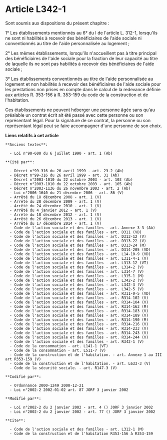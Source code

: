 # Article L342-1

Sont soumis aux dispositions du présent chapitre :

1° Les établissements mentionnés au 6° du I de l'article L. 312-1, lorsqu'ils ne sont ni habilités à recevoir des
bénéficiaires de l'aide sociale ni conventionnés au titre de l'aide personnalisée au logement ;

2° Les mêmes établissements, lorsqu'ils n'accueillent pas à titre principal des bénéficiaires de l'aide sociale pour la
fraction de leur capacité au titre de laquelle ils ne sont pas habilités à recevoir des bénéficiaires de l'aide sociale ;

3° Les établissements conventionnés au titre de l'aide personnalisée au logement et non habilités à recevoir des
bénéficiaires de l'aide sociale pour les prestations non prises en compte dans le calcul de la redevance définie aux articles
R. 353-156 à R. 353-159 du code de la construction et de l'habitation.

Ces établissements ne peuvent héberger une personne âgée sans qu'au préalable un contrat écrit ait été passé avec cette
personne ou son représentant légal. Pour la signature de ce contrat, la personne ou son représentant légal peut se faire
accompagner d'une personne de son choix.

**Liens relatifs à cet article**

	**Anciens textes**:

	  - Loi n°90-600 du 6 juillet 1990 - art. 1 (Ab)

	**Cité par**:

	  - Décret n°99-316 du 26 avril 1999 - art. 23-2 (Ab)
	  - Décret n°99-316 du 26 avril 1999 - art. 31 (Ab)
	  - Décret n°2003-1010 du 22 octobre 2003 - art. 103 (Ab)
	  - Décret n°2003-1010 du 22 octobre 2003 - art. 105 (Ab)
	  - Décret n°2003-1136 du 26 novembre 2003 - art. 2 (Ab)
	  - Loi n°2006-1640 du 21 décembre 2006 - art. 86 (V)
	  - Arrêté du 18 décembre 2008 - art. 1 (V)
	  - Arrêté du 28 décembre 2009 - art. 1 (V)
	  - Arrêté du 24 décembre 2010 - art. 1 (V)
	  - Arrêté du 4 janvier 2012 - art. 1 (V)
	  - Arrêté du 18 décembre 2012 - art. 1 (V)
	  - Arrêté du 26 décembre 2013 - art. 1 (V)
	  - Arrêté du 17 décembre 2014 - art. 1 (V)
	  - Code de l'action sociale et des familles - art. Annexe 3-3 (Ab)
	  - Code de l'action sociale et des familles - art. D311 (VD)
	  - Code de l'action sociale et des familles - art. D313-12 (V)
	  - Code de l'action sociale et des familles - art. D313-22 (V)
	  - Code de l'action sociale et des familles - art. D313-24 (M)
	  - Code de l'action sociale et des familles - art. D314-205 (VD)
	  - Code de l'action sociale et des familles - art. L14-10-9 (VD)
	  - Code de l'action sociale et des familles - art. L311-4-1 (V)
	  - Code de l'action sociale et des familles - art. L313-12 (VT)
	  - Code de l'action sociale et des familles - art. L314-2 (V)
	  - Code de l'action sociale et des familles - art. L314-7 (V)
	  - Code de l'action sociale et des familles - art. L315-1 (M)
	  - Code de l'action sociale et des familles - art. L342-2 (V)
	  - Code de l'action sociale et des familles - art. L342-3 (V)
	  - Code de l'action sociale et des familles - art. L342-5 (V)
	  - Code de l'action sociale et des familles - art. R311-0-5 (VD)
	  - Code de l'action sociale et des familles - art. R314-102 (V)
	  - Code de l'action sociale et des familles - art. R314-104 (V)
	  - Code de l'action sociale et des familles - art. R314-163 (M)
	  - Code de l'action sociale et des familles - art. R314-183 (V)
	  - Code de l'action sociale et des familles - art. R314-189 (V)
	  - Code de l'action sociale et des familles - art. R314-190 (M)
	  - Code de l'action sociale et des familles - art. R314-216 (V)
	  - Code de l'action sociale et des familles - art. R314-233 (V)
	  - Code de l'action sociale et des familles - art. R314-243 (V)
	  - Code de l'action sociale et des familles - art. R314-244 (V)
	  - Code de l'action sociale et des familles - art. R342-1 (V)
	  - Code de la consommation - art. L141-1 (VT)
	  - Code de la consommation - art. L511-7 (V)
	  - Code de la construction et de l'habitation. - art. Annexe 1 au III art R353-159 (V)
	  - Code de la construction et de l'habitation. - art. L633-3 (V)
	  - Code de la sécurité sociale. - art. R147-3 (V)

	**Codifié par**:

	  - Ordonnance 2000-1249 2000-12-21
	  - Loi n°2002-2 2002-01-02 art. 87 JORF 3 janvier 2002

	**Modifié par**:

	  - Loi n°2002-2 du 2 janvier 2002 - art. 4 () JORF 3 janvier 2002
	  - Loi n°2002-2 du 2 janvier 2002 - art. 77 () JORF 3 janvier 2002

	**Cite**:

	  - Code de l'action sociale et des familles - art. L312-1 (M)
	  - Code de la construction et de l'habitation R353-156 à R353-159
